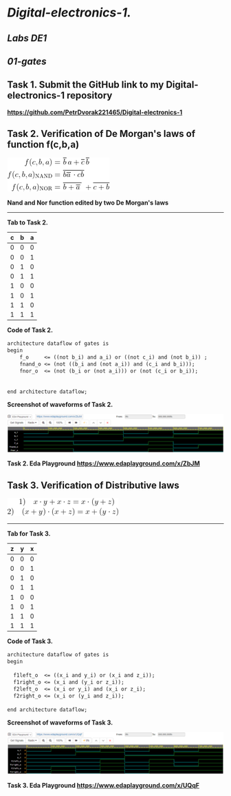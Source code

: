 # *Digital-electronics-1.*

## *Labs DE1* 

## *01-gates*

## Task 1. Submit the GitHub link to my Digital-electronics-1 repository

**https://github.com/PetrDvorak221465/Digital-electronics-1**

## Task 2. Verification of De Morgan's laws of function f(c,b,a) 

![Logic function](Images/equations.png)

__Nand and Nor function edited by two De Morgan's laws__

-------------------

**Tab to Task 2.**

| **c** | **b** | **a** |
| :-: | :-: | :-: |
| 0 | 0 | 0 |
| 0 | 0 | 1 |
| 0 | 1 | 0 |
| 0 | 1 | 1 |
| 1 | 0 | 0 |
| 1 | 0 | 1 |
| 1 | 1 | 0 |
| 1 | 1 | 1 |


**Code of Task 2.**
```
architecture dataflow of gates is
begin
    f_o     <= ((not b_i) and a_i) or ((not c_i) and (not b_i)) ;
    fnand_o <= (not ((b_i and (not a_i)) and (c_i and b_i)));
    fnor_o  <= (not (b_i or (not a_i))) or (not (c_i or b_i));
    

end architecture dataflow;
```

**Screenshot of waveforms of Task 2.**

![Simulation De Morgan's laws](Images/De_Morgans_Laws_signals.png)

**Task 2. Eda Playground https://www.edaplayground.com/x/ZbJM**


## Task 3. Verification of Distributive laws

![Functions](Images/Distrib.png)


---------------

**Tab for Task 3.**

| **z** | **y** | **x** |
| :-: | :-: | :-: |
| 0 | 0 | 0 |
| 0 | 0 | 1 |
| 0 | 1 | 0 |
| 0 | 1 | 1 |
| 1 | 0 | 0 |
| 1 | 0 | 1 |
| 1 | 1 | 0 |
| 1 | 1 | 1 |


**Code of Task 3.**
```
architecture dataflow of gates is
begin
  
  f1left_o  <= ((x_i and y_i) or (x_i and z_i));
  f1right_o <= (x_i and (y_i or z_i));
  f2left_o  <= (x_i or y_i) and (x_i or z_i);
  f2right_o <= (x_i or (y_i and z_i));
    
end architecture dataflow;
```

**Screenshot of waveforms of Task 3.**

![Simulation Distributive laws](Images/Distributive_laws.png)

**Task 3. Eda Playground https://www.edaplayground.com/x/UQqF**

